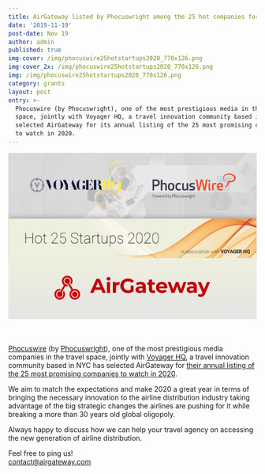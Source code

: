 ```yaml
---
title: AirGateway listed by Phocuswright among the 25 hot companies for 2020
date: '2019-11-19'
post-date: Nov 19
author: admin
published: true
img-cover: /img/phocuswire25hotstartups2020_770x126.png
img-cover_2x: /img/phocuswire25hotstartups2020_770x126.png
img: /img/phocuswire25hotstartups2020_770x126.png
category: grants
layout: post
entry: >-
  Phocuswire (by Phocuswright), one of the most prestigious media in the travel
  space, jointly with Voyager HQ, a travel innovation community based in NYC has
  selected AirGateway for its annual listing of the 25 most promising companies
  to watch in 2020.
---
```

![AirGateway @ Phocuswire by Phocuswright & Voyager HQ](/img/blog-hot-25-startups-2020.png)

\
\
[Phocuswire](https://www.phocuswire.com/) (by [Phocuswright](https://www.phocuswright.com/)), one of the most prestigious media companies in the travel space, jointly with [Voyager HQ](https://voyagerhq.com/), a travel innovation community based in NYC has selected AirGateway for [their annual listing of the 25 most promising companies to watch in 2020](https://www.phocuswire.com/Hot-25-Startups-2020-introduction).

We aim to match the expectations and make 2020 a great year in terms of bringing the necessary innovation to the airline distribution industry taking advantage of the big strategic changes the airlines are pushing for it while breaking a more than 30 years old global oligopoly.

Always happy to discuss how we can help your travel agency on accessing the new generation of airline distribution.

Feel free to ping us!\
contact@airgateway.com
